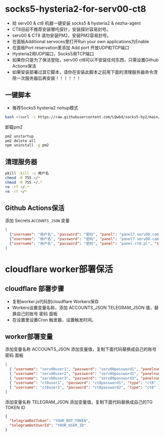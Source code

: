 # socks5-hysteria2-for-serv00-ct8
- 给 serv00 & ct8 机器一键安装 socks5 & hysteria2 & nezha-agent
- CT8目前不推荐安装哪吒探针，安装探针容易封号。
- serv00 & CT8 请勿安装PM2，安装PM2容易封号。
- 在面板Additional servoces里打开Run your own applications为Enable
- 在面板Port reservation里添加 Add port 开放UDP和TCP端口
- Hysteria2用UDP端口，Socks5用TCP端口
- 如果你只是为了保活登陆，serv00 ct8可以不安装任何东西，只需设置Github Actions保活
- 如果安装部署过其它脚本，请你在安装此脚本之前用下面的清理服务器命令清除一次服务器后再安装！！！！！！

## 一键脚本
- 推荐Socks5 hysteria2 nohup模式
```bash
bash <(curl -s https://raw.githubusercontent.com/LQwbd/socks5-hy2/main/install-socks5-hysteria.sh)
```


卸载pm2
```bash
pm2 unstartup
pm2 delete all
npm uninstall -g pm2
```
## 清理服务器

```bash
pkill -kill -u 用户名
chmod -R 755 ~/* 
chmod -R 755 ~/.* 
rm -rf ~/.* 
rm -rf ~/*
```

## Github Actions保活
添加 Secrets.`ACCOUNTS_JSON` 变量
```json
[
  {"username": "用户名", "password": "密码", "panel": "panel7.serv00.com", "ssh": "s7.serv00.com"},
  {"username": "用户名", "password": "密码", "panel": "panel7.serv00.com", "ssh": "s7.serv00.com"},
  {"username": "用户名", "password": "密码", "panel": "panel.ct8.pl", "ssh": "s1.ct8.pl"}
]
```
# cloudflare worker部署保活
## cloudflare 部署步骤
- 复制worker.js代码到cloudflare Workers保存
- Workers设置变量名称，添加 ACCOUNTS_JSON TELEGRAM_JSON 值，替换自己的账号 密码 面板
- 在设置里设置Cron 触发器，设置触发时间。

## worker部署变量
添加变量名称 ACCOUNTS_JSON 
添加变量值，复制下面代码替换成自己的账号 密码 面板

```json
[  
  { "username": "serv00user1", "password": "serv00password1", "panelnum": "1", "type": "serv00" },
  { "username": "serv00user2", "password": "serv00password2", "panelnum": "2", "type": "serv00" },
  { "username": "serv00user3", "password": "serv00password3", "panelnum": "3", "type": "serv00" },
  { "username": "ct8user1", "password": "ct8password1", "type": "ct8" },
  { "username": "ct8user2", "password": "ct8password2", "type": "ct8" }
]
```

添加变量名称 TELEGRAM_JSON 
添加变量值，复制下面代码替换成自己的TG TOKEN ID

```json
{
  "telegramBotToken": "YOUR_BOT_TOKEN",
  "telegramBotUserId": "YOUR_USER_ID"
}
```